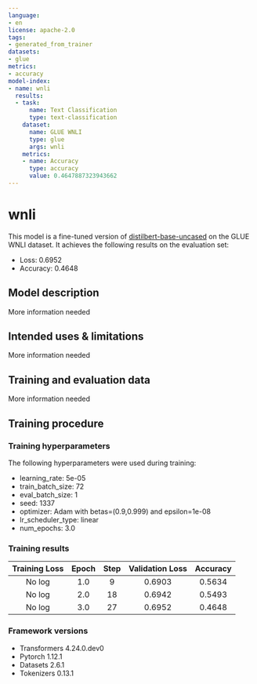 ```yaml
---
language:
- en
license: apache-2.0
tags:
- generated_from_trainer
datasets:
- glue
metrics:
- accuracy
model-index:
- name: wnli
  results:
  - task:
      name: Text Classification
      type: text-classification
    dataset:
      name: GLUE WNLI
      type: glue
      args: wnli
    metrics:
    - name: Accuracy
      type: accuracy
      value: 0.4647887323943662
---
```


<!-- This model card has been generated automatically according to the information the Trainer had access to. You
should probably proofread and complete it, then remove this comment. -->

# wnli

This model is a fine-tuned version of [distilbert-base-uncased](https://huggingface.co/distilbert-base-uncased) on the GLUE WNLI dataset.
It achieves the following results on the evaluation set:
- Loss: 0.6952
- Accuracy: 0.4648

## Model description

More information needed

## Intended uses & limitations

More information needed

## Training and evaluation data

More information needed

## Training procedure

### Training hyperparameters

The following hyperparameters were used during training:
- learning_rate: 5e-05
- train_batch_size: 72
- eval_batch_size: 1
- seed: 1337
- optimizer: Adam with betas=(0.9,0.999) and epsilon=1e-08
- lr_scheduler_type: linear
- num_epochs: 3.0

### Training results

| Training Loss | Epoch | Step | Validation Loss | Accuracy |
|:-------------:|:-----:|:----:|:---------------:|:--------:|
| No log        | 1.0   | 9    | 0.6903          | 0.5634   |
| No log        | 2.0   | 18   | 0.6942          | 0.5493   |
| No log        | 3.0   | 27   | 0.6952          | 0.4648   |


### Framework versions

- Transformers 4.24.0.dev0
- Pytorch 1.12.1
- Datasets 2.6.1
- Tokenizers 0.13.1
